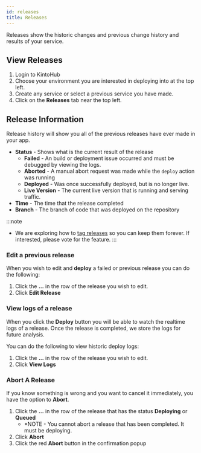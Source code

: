 ```yaml
---
id: releases
title: Releases
---
```


Releases show the historic changes and previous change history and results of your service.

## View Releases

1. Login to KintoHub
2. Choose your environment you are interested in deploying into at the top left.
3. Create any service or select a previous service you have made.
4. Click on the **Releases** tab near the top left.

## Release Information

Release history will show you all of the previous releases have ever made in your app.

* **Status** - Shows what is the current result of the release
    * **Failed** - An build or deployment issue occurred and must be debugged by viewing the logs.
    * **Aborted** - A manual abort request was made while the `deploy` action was running
    * **Deployed** - Was once successfully deployed, but is no longer live.
    * **Live Version** - The current live version that is running and serving traffic.
* **Time** - The time that the release completed
* **Branch** - The branch of code that was deployed on the repository

:::note
* We are exploring how to [tag releases](https://feedback.kintohub.com/feature-requests/p/tag-service-releases) so you can keep them forever. If interested, please vote for the feature.
:::

### Edit a previous release

When you wish to edit and **deploy** a failed or previous release you can do the following:

1. Click the **...** in the row of the release you wish to edit.
2. Click **Edit Release**

### View logs of a release

When you click the **Deploy** button you will be able to watch the realtime logs of a release.
Once the release is completed, we store the logs for future analysis.

You can do the following to view historic deploy logs:

1. Click the **...** in the row of the release you wish to edit.
2. Click **View Logs**

### Abort A Release

If you know something is wrong and you want to cancel it immediately, you have the option to **Abort**.

1. Click the **...** in the row of the release that has the status **Deploying** or **Queued**
    * *NOTE - You cannot abort a release that has been completed. It must be deploying.
2. Click **Abort**
3. Click the red **Abort** button in the confirmation popup
